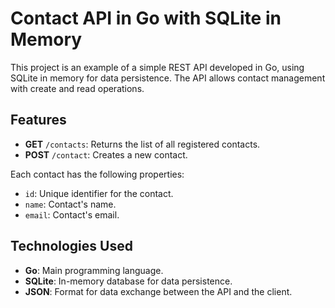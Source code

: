 # Contact API in Go with SQLite in Memory

This project is an example of a simple REST API developed in Go, using SQLite in memory for data persistence. The API allows contact management with create and read operations.

## Features

- **GET** `/contacts`: Returns the list of all registered contacts.
- **POST** `/contact`: Creates a new contact.

Each contact has the following properties:

- `id`: Unique identifier for the contact.
- `name`: Contact's name.
- `email`: Contact's email.

## Technologies Used

- **Go**: Main programming language.
- **SQLite**: In-memory database for data persistence.
- **JSON**: Format for data exchange between the API and the client.
